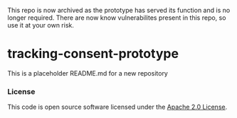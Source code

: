 This repo is now archived as the prototype has served its function and is no longer required. There are now know vulnerabilites present in this repo, so use it at your own risk.

# tracking-consent-prototype

This is a placeholder README.md for a new repository

### License

This code is open source software licensed under the [Apache 2.0 License]("http://www.apache.org/licenses/LICENSE-2.0.html").
